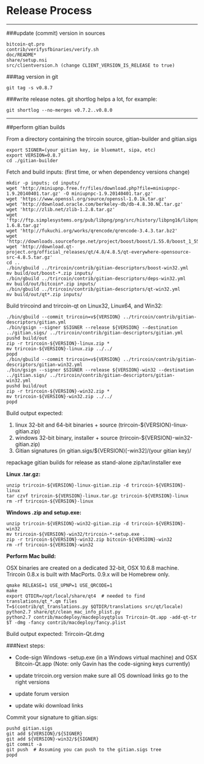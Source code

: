 Release Process
====================

* * *

###update (commit) version in sources


	bitcoin-qt.pro
	contrib/verifysfbinaries/verify.sh
	doc/README*
	share/setup.nsi
	src/clientversion.h (change CLIENT_VERSION_IS_RELEASE to true)

###tag version in git

	git tag -s v0.8.7

###write release notes. git shortlog helps a lot, for example:

	git shortlog --no-merges v0.7.2..v0.8.0

* * *

##perform gitian builds

 From a directory containing the trircoin source, gitian-builder and gitian.sigs
  
	export SIGNER=(your gitian key, ie bluematt, sipa, etc)
	export VERSION=0.8.7
	cd ./gitian-builder

 Fetch and build inputs: (first time, or when dependency versions change)

	mkdir -p inputs; cd inputs/
	wget 'http://miniupnp.free.fr/files/download.php?file=miniupnpc-1.9.20140401.tar.gz' -O miniupnpc-1.9.20140401.tar.gz'
	wget 'https://www.openssl.org/source/openssl-1.0.1k.tar.gz'
	wget 'http://download.oracle.com/berkeley-db/db-4.8.30.NC.tar.gz'
	wget 'http://zlib.net/zlib-1.2.8.tar.gz'
	wget 'ftp://ftp.simplesystems.org/pub/libpng/png/src/history/libpng16/libpng-1.6.8.tar.gz'
	wget 'http://fukuchi.org/works/qrencode/qrencode-3.4.3.tar.bz2'
	wget 'http://downloads.sourceforge.net/project/boost/boost/1.55.0/boost_1_55_0.tar.bz2'
	wget 'http://download.qt-project.org/official_releases/qt/4.8/4.8.5/qt-everywhere-opensource-src-4.8.5.tar.gz'
	cd ..
	./bin/gbuild ../trircoin/contrib/gitian-descriptors/boost-win32.yml
	mv build/out/boost-*.zip inputs/
	./bin/gbuild ../trircoin/contrib/gitian-descriptors/deps-win32.yml
	mv build/out/bitcoin*.zip inputs/
	./bin/gbuild ../trircoin/contrib/gitian-descriptors/qt-win32.yml
	mv build/out/qt*.zip inputs/

 Build trircoind and trircoin-qt on Linux32, Linux64, and Win32:
  
	./bin/gbuild --commit trircoin=v${VERSION} ../trircoin/contrib/gitian-descriptors/gitian.yml
	./bin/gsign --signer $SIGNER --release ${VERSION} --destination ../gitian.sigs/ ../trircoin/contrib/gitian-descriptors/gitian.yml
	pushd build/out
	zip -r trircoin-${VERSION}-linux.zip *
	mv trircoin-${VERSION}-linux.zip ../../
	popd
	./bin/gbuild --commit trircoin=v${VERSION} ../trircoin/contrib/gitian-descriptors/gitian-win32.yml
	./bin/gsign --signer $SIGNER --release ${VERSION}-win32 --destination ../gitian.sigs/ ../trircoin/contrib/gitian-descriptors/gitian-win32.yml
	pushd build/out
	zip -r trircoin-${VERSION}-win32.zip *
	mv trircoin-${VERSION}-win32.zip ../../
	popd

  Build output expected:

  1. linux 32-bit and 64-bit binaries + source (trircoin-${VERSION}-linux-gitian.zip)
  2. windows 32-bit binary, installer + source (trircoin-${VERSION}-win32-gitian.zip)
  3. Gitian signatures (in gitian.sigs/${VERSION}[-win32]/(your gitian key)/

repackage gitian builds for release as stand-alone zip/tar/installer exe

**Linux .tar.gz:**

	unzip trircoin-${VERSION}-linux-gitian.zip -d trircoin-${VERSION}-linux
	tar czvf trircoin-${VERSION}-linux.tar.gz trircoin-${VERSION}-linux
	rm -rf trircoin-${VERSION}-linux

**Windows .zip and setup.exe:**

	unzip trircoin-${VERSION}-win32-gitian.zip -d trircoin-${VERSION}-win32
	mv trircoin-${VERSION}-win32/trircoin-*-setup.exe .
	zip -r trircoin-${VERSION}-win32.zip bitcoin-${VERSION}-win32
	rm -rf trircoin-${VERSION}-win32

**Perform Mac build:**

  OSX binaries are created on a dedicated 32-bit, OSX 10.6.8 machine.
  Trircoin 0.8.x is built with MacPorts.  0.9.x will be Homebrew only.

	qmake RELEASE=1 USE_UPNP=1 USE_QRCODE=1
	make
	export QTDIR=/opt/local/share/qt4  # needed to find translations/qt_*.qm files
	T=$(contrib/qt_translations.py $QTDIR/translations src/qt/locale)
	python2.7 share/qt/clean_mac_info_plist.py
	python2.7 contrib/macdeploy/macdeployqtplus Trircoin-Qt.app -add-qt-tr $T -dmg -fancy contrib/macdeploy/fancy.plist

 Build output expected: Trircoin-Qt.dmg

###Next steps:

* Code-sign Windows -setup.exe (in a Windows virtual machine) and
  OSX Bitcoin-Qt.app (Note: only Gavin has the code-signing keys currently)

* update trircoin.org version
  make sure all OS download links go to the right versions

* update forum version

* update wiki download links

Commit your signature to gitian.sigs:

	pushd gitian.sigs
	git add ${VERSION}/${SIGNER}
	git add ${VERSION}-win32/${SIGNER}
	git commit -a
	git push  # Assuming you can push to the gitian.sigs tree
	popd

